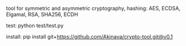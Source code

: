 tool for symmetric and asymmetric cryptography, hashing: AES, ECDSA, Elgamal, RSA, SHA256, ECDH

test: python test/test.py

install: pip install git+https://github.com/Akinava/crypto-tool.git@v0.1
